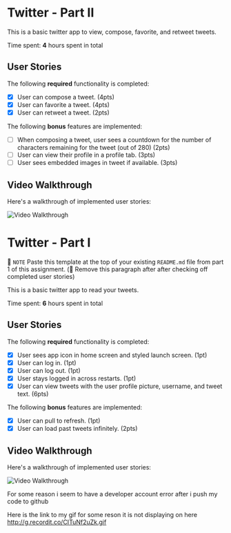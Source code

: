 
# Twitter - Part II

This is a basic twitter app to view, compose, favorite, and retweet tweets.

Time spent: **4** hours spent in total

## User Stories

The following **required** functionality is completed:

- [x] User can compose a tweet. (4pts)
- [x] User can favorite a tweet. (4pts)
- [x] User can retweet a tweet. (2pts)

The following **bonus** features are implemented:

- [ ] When composing a tweet, user sees a countdown for the number of characters remaining for the tweet (out of 280) (2pts)
- [ ] User can view their profile in a profile tab. (3pts)
- [ ] User sees embedded images in tweet if available. (3pts)

## Video Walkthrough

Here's a walkthrough of implemented user stories:

<img src='http://g.recordit.co/npkKppgC6n.gif' title='Video Walkthrough' width='' alt='Video Walkthrough' />




# Twitter - Part I
📝 `NOTE` Paste this template at the top of your existing `README.md` file from part 1 of this assignment. (🚫 Remove this paragraph after after checking off completed user stories)


This is a basic twitter app to read your tweets.

Time spent: **6** hours spent in total

## User Stories

The following **required** functionality is completed:

- [x] User sees app icon in home screen and styled launch screen. (1pt)
- [x] User can log in. (1pt)
- [x] User can log out. (1pt)
- [x] User stays logged in across restarts. (1pt)
- [x] User can view tweets with the user profile picture, username, and tweet text. (6pts)

The following **bonus** features are implemented:

- [x] User can pull to refresh. (1pt)
- [x] User can load past tweets infinitely. (2pts)

## Video Walkthrough

Here's a walkthrough of implemented user stories:

<img src='http://g.recordit.co/2MmYUXNl3t.gif' title='Video Walkthrough' width='' alt='Video Walkthrough' />

For some reason i seem to have a developer account error after i push my code to github

Here is the link to my gif for some reson it is not displaying on here 
http://g.recordit.co/CITuNf2uZk.gif
